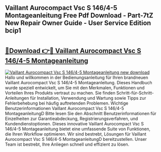 ## Vaillant Aurocompact Vsc S 146/4-5 Montageanleitung Free Pdf Download - Part-7tZ New Repair Owner Guide - User Service Edition bcip1

# <h2><a href="http://df7g383.blite.top/?on=Vaillant+Aurocompact+Vsc+S+146%2f4-5+Montageanleitung">🔗Download 👉🔴 Vaillant Aurocompact Vsc S 146/4-5 Montageanleitung</a></h2>

[![Vaillant Aurocompact Vsc S 146/4-5 Montageanleitung new download](https://i.imgur.com/lujVjoI.png)](http://df7g383.blite.top/?on=Vaillant+Aurocompact+Vsc+S+146%2f4-5+Montageanleitung)
Hallo und willkommen in der Bedienungsanleitung für Ihren brandneuen Vaillant Aurocompact Vsc S 146/4-5 Montageanleitung. Dieses Handbuch wurde speziell entwickelt, um Sie mit den Merkmalen, Funktionen und Vorteilen Ihres Produkts vertraut zu machen. Sie finden Schritt-für-Schritt-Anleitungen für Installation, Verwendung und Wartung sowie Tipps zur Fehlerbehebung bei häufig auftretenden Problemen. Wichtige Benutzerinformationen Vaillant Aurocompact Vsc S 146/4-5 MontageanleitungD Bitte lesen Sie den Abschnitt Benutzerinformationen für Einzelheiten zur Garantieabdeckung, Registrierungsverfahren, und Kundendienstoptionen. Dieses innovative Vaillant Aurocompact Vsc S 146/4-5 Montageanleitung bietet eine umfassende Suite von Funktionen, die Ihren Workflow optimieren. Wir sind bestrebt, Lösungen für Vaillant Aurocompact Vsc S 146/4-5 MontageanleitungD bereitzustellen. Unser Team ist bestrebt, Ihre Anliegen schnell und effizient zu lösen.
